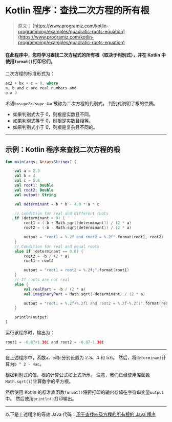 # Kotlin 程序：查找二次方程的所有根

> 原文： [https://www.programiz.com/kotlin-programming/examples/quadratic-roots-equation](https://www.programiz.com/kotlin-programming/examples/quadratic-roots-equation)

#### 在此程序中，您将学习查找二次方程式的所有根（取决于判别式），并在 Kotlin 中使用`format()`打印它们。

二次方程的标准形式为：

```kt
ax2 + bx + c = 0, where
a, b and c are real numbers and
a ≠ 0

```

术语`b<sup>2</sup>-4ac`被称为二次方程的判别式。 判别式说明了根的性质。

*   如果判别式大于 0，则根是实数且不同。
*   如果判别式等于 0，则根是实数且相等。
*   如果判别式小于 0，则根是复杂且不同的。

* * *

## 示例：Kotlin 程序来查找二次方程的根

```kt
fun main(args: Array<String>) {

    val a = 2.3
    val b = 4
    val c = 5.6
    val root1: Double
    val root2: Double
    val output: String

    val determinant = b * b - 4.0 * a * c

    // condition for real and different roots
    if (determinant > 0) {
        root1 = (-b + Math.sqrt(determinant)) / (2 * a)
        root2 = (-b - Math.sqrt(determinant)) / (2 * a)

        output = "root1 = %.2f and root2 = %.2f".format(root1, root2)
    }
    // Condition for real and equal roots
    else if (determinant == 0.0) {
        root2 = -b / (2 * a)
        root1 = root2

        output = "root1 = root2 = %.2f;".format(root1)
    }
    // If roots are not real
    else {
        val realPart = -b / (2 * a)
        val imaginaryPart = Math.sqrt(-determinant) / (2 * a)

        output = "root1 = %.2f+%.2fi and root2 = %.2f-%.2fi".format(realPart, imaginaryPart, realPart, imaginaryPart)
    }

    println(output)
}
```

运行该程序时，输出为：

```kt
root1 = -0.87+1.30i and root2 = -0.87-1.30i
```

* * *

在上述程序中，系数`a`，`b`和`c`分别设置为 2.3、4 和 5.6。 然后，将`determinant`计算为`b ^ 2 - 4ac`。

根据判别式的值，根的计算公式如上式所示。 注意，我们已经使用库函数`Math.sqrt())`计算数字的平方根。

然后使用 Kotlin 的标准库函数`format()`将要打印的输出存储在字符串变量`output`中。 然后使用`println()`打印输出。

* * *

以下是上述程序的等效 Java 代码：[用于查找四级方程的所有根的 Java 程序](/java-programming/examples/quadratic-roots-equation)